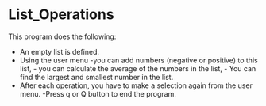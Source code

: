 # List_Operations

This program does the following:
- An empty list is defined.
- Using the user menu
      -you can add numbers (negative or positive) to this list,
      - you can calculate the average of the numbers in the list,
      - You can find the largest and smallest number in the list.
- After each operation, you have to make a selection again from the user menu.
-Press q or Q button to end the program.

